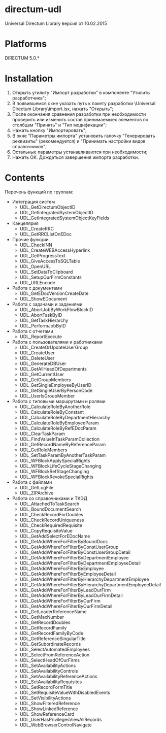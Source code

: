 ﻿directum-udl
============

Universal Directum Library версия от 10.02.2015


Platforms
=========

DIRECTUM 5.0.*


Installation
============

1. Открыть утилиту "Импорт разработки" в компоненте "Утилиты разработчика";
2. В появившемся окне указать путь к пакету разработки \Universal Directum Library\import.isx, нажать "Открыть";
3. После окончания сравнения разработки при необходимости проверить или изменить состав принимаемыех элементов по столбцам 
   "Принять" и "Тип модификации";
4. Нажать кнопку "Импортировать";
5. В окне "Параметры импорта" установить галочку "Генерировать реквизиты" (рекомендуется) и "Принимать настройки видов 
   справочников"; 
6. Остальные параметры устанавливаются при необходимости; 
7. Нажать OK. Дождаться завершения импорта разработки.


Contents
========

Перечень функций по группам:
* Интеграция систем
   * UDL_GetDirectumObjectID
   * UDL_GetIntegratedSystemObjectID
   * UDL_GetIntegratedSystemObjectKeyFields
* Канцелярия
   * UDL_CreateRRC
   * UDL_GetRRCListOnEDoc
* Прочие функции
   * UDL_CheckINN
   * UDL_CreateWEBAccessHyperlink
   * UDL_GetProgressText
   * UDL_GiveAccessToSQLTable
   * UDL_OpenURL
   * UDL_SetDataToClipboard
   * UDL_SetupOurFirmConstants
   * UDL_URLEncode
* Работа с документами
   * UDL_GetEDocVersionCreateDate
   * UDL_ShowEDocument
* Работа с задачами и заданиями
   * UDL_AbortJobByWorkFlowBlockID
   * UDL_AbortTaskByID
   * UDL_GetTaskHierarchy
   * UDL_PerformJobByID
* Работа с отчетами
   * UDL_ReportExecute
* Работа с пользователями и работниками
   * UDL_CreateOrUpdateUserGroup
   * UDL_CreateUser
   * UDL_DeleteUser
   * UDL_GenerateDBUser
   * UDL_GetAllHeadOfDepartments
   * UDL_GetCurrentUser
   * UDL_GetGroupMembers
   * UDL_GetSingleEmployeeByUserID
   * UDL_GetSingleUserByPersonCode
   * UDL_UserIsGroupMember
* Работа с типовыми маршрутами и ролями
   * UDL_CalculateRoleByAnotherRole
   * UDL_CalculateRoleByConstant
   * UDL_CalculateRoleByDepartmentHierarchy
   * UDL_CalculateRoleByEmployeeParam
   * UDL_CalculateRoleByRefEDocParam
   * UDL_ClearTaskParam
   * UDL_FindValueInTaskParamCollection
   * UDL_GetRecordNameByReferenceParam
   * UDL_GetRoleMembers
   * UDL_SetTaskParamByAnotherTaskParam
   * UDL_WFBlockApplySpecialRights
   * UDL_WFBlockLifeCycleStageChanging
   * UDL_WFBlockRefStageChanging
   * UDL_WFBlockRevokeSpecialRights
* Работа с файлами
   * UDL_GetLogFile
   * UDL_ZIPArchive
* Работа со справочниками и ТКЭД
   * UDL_AttachedToTaskSearch
   * UDL_BoundDocumentSearch
   * UDL_CheckRecordForDoubles
   * UDL_CheckRecordUniqueness
   * UDL_CheckRequiredRequisite
   * UDL_CopyRequisiteValue
   * UDL_GetAddSelectForEDocName
   * UDL_GetAddWhereForFilterByBoundDocs
   * UDL_GetAddWhereForFilterByConstUserGroup
   * UDL_GetAddWhereForFilterByConstUserGroupDetail
   * UDL_GetAddWhereForFilterByDepartmentEmployee
   * UDL_GetAddWhereForFilterByDepartmentEmployeeDetail
   * UDL_GetAddWhereForFilterByEmployee
   * UDL_GetAddWhereForFilterByEmployeeDetail
   * UDL_GetAddWhereForFilterByHierarchyDepartmentEmployee
   * UDL_GetAddWhereForFilterByHierarchyDepartmentEmployeeDetail
   * UDL_GetAddWhereForFilterByLeadOurFirm
   * UDL_GetAddWhereForFilterByLeadOurFirmDetail
   * UDL_GetAddWhereForFilterByOurFirm
   * UDL_GetAddWhereForFilterByOurFirmDetail
   * UDL_GetLeaderReferenceName
   * UDL_GetMaxNumber
   * UDL_GetRecordDoubles
   * UDL_GetRecordFamily
   * UDL_GetRecordFamilyByCode
   * UDL_GetReferenceSingularTitle
   * UDL_GetSubordinateRecords
   * UDL_SelectAutomatedEmployees
   * UDL_SelectFromReferenceAction
   * UDL_SelectHeadOfOurFirms
   * UDL_SetAvailabilityActions
   * UDL_SetAvailabilityControls
   * UDL_SetAvailabilityReferenceActions
   * UDL_SetAvailabilityRequisites
   * UDL_SetRecordFormTitle
   * UDL_SetRequisiteValueWithDisabledEvents
   * UDL_SetVisibilityActions
   * UDL_ShowFilteredReference
   * UDL_ShowLinkedReference
   * UDL_ShowReferenceCard
   * UDL_UserHasPrivilegesViewAllRecords
   * UDL_WebBrowserControlNavigate
